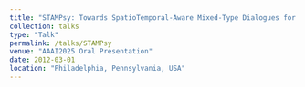 ```yaml
---
title: "STAMPsy: Towards SpatioTemporal-Aware Mixed-Type Dialogues for Psychological Counseling"
collection: talks
type: "Talk"
permalink: /talks/STAMPsy
venue: "AAAI2025 Oral Presentation"
date: 2012-03-01
location: "Philadelphia, Pennsylvania, USA"
---
```



